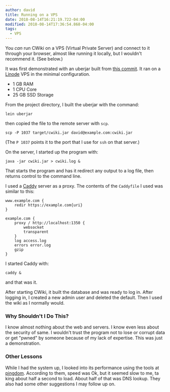 ```yaml
---
author: david
title: Running on a VPS
date: 2018-08-14T16:21:19.722-04:00
modified: 2018-08-14T17:36:54.868-04:00
tags:
  - VPS
---
```


You _can_ run CWiki on a VPS (Virtual Private Server) and connect to it through your browser, almost like running it locally, but I wouldn't recommend it. (See below.)

It was first demonstrated with an uberjar built from [this commit](https://bitbucket.org/David_Clark/cwiki/commits/bc56d131747a106fe6b851c394d474afaad77a9e). It ran on a [Linode](https://www.linode.com) VPS in the minimal configuration.

* 1	GB RAM
* 1	CPU Core
* 25	GB SSD Storage

From the project directory, I built the uberjar with the command:

`lein uberjar`

then copied the file to the remote server with `scp`.

`scp -P 1037 target/cwiki.jar david@example.com:cwiki.jar`

(The `P 1037` points it to the port that I use for `ssh` on that server.)

On the server, I started up the program with:

`java -jar cwiki.jar > cwiki.log &`

That starts the program and has it redirect any output to a log file, then returns control to the command line.

I used a [Caddy](https://caddyserver.com) server as a proxy. The contents of the `Caddyfile` I used was similar to this:

```
www.example.com {
    redir https://example.com{uri}
}

example.com {
    proxy / http://localhost:1350 {
        websocket
        transparent
    }
    log access.log
    errors error.log
    gzip
}
```
I started Caddy with:

`caddy &`

and that was it.

After starting CWiki, it built the database and was ready to log in. After logging in, I created a new admin user and deleted the default. Then I used the wiki as I normally would.

### Why Shouldn't I Do This? ###

I know almost nothing about the web and servers​. I know even less about the security of same. I wouldn't trust the program not to lose or corrupt data or get "pwned" by someone because of my lack of expertise. This was just a demonstration.

### Other Lessons ###

While I had the system up, I looked into its performance using the tools at [pingdom](https://tools.pingdom.com/#!/enU2S0/clajistan.com). According to them, speed was Ok, but it seemed slow to me, ta​king about half a second to load. About half of that was DNS lookup. They also had some other suggestions I may follow up on.